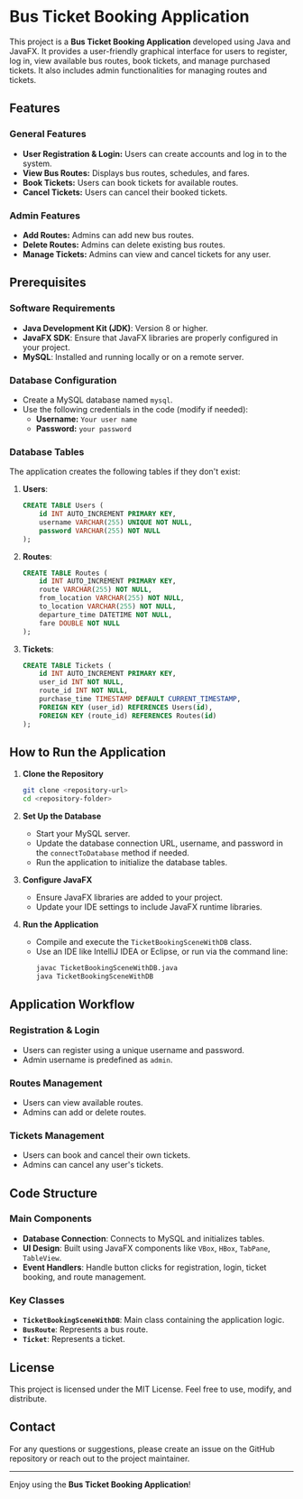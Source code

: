 # Bus Ticket Booking Application

This project is a **Bus Ticket Booking Application** developed using Java and JavaFX. It provides a user-friendly graphical interface for users to register, log in, view available bus routes, book tickets, and manage purchased tickets. It also includes admin functionalities for managing routes and tickets.

## Features

### General Features
- **User Registration & Login:** Users can create accounts and log in to the system.
- **View Bus Routes:** Displays bus routes, schedules, and fares.
- **Book Tickets:** Users can book tickets for available routes.
- **Cancel Tickets:** Users can cancel their booked tickets.

### Admin Features
- **Add Routes:** Admins can add new bus routes.
- **Delete Routes:** Admins can delete existing bus routes.
- **Manage Tickets:** Admins can view and cancel tickets for any user.

## Prerequisites

### Software Requirements
- **Java Development Kit (JDK)**: Version 8 or higher.
- **JavaFX SDK**: Ensure that JavaFX libraries are properly configured in your project.
- **MySQL**: Installed and running locally or on a remote server.

### Database Configuration
- Create a MySQL database named `mysql`.
- Use the following credentials in the code (modify if needed):
  - **Username:** `Your user name`
  - **Password:** `your password`

### Database Tables
The application creates the following tables if they don't exist:
1. **Users**:
   ```sql
   CREATE TABLE Users (
       id INT AUTO_INCREMENT PRIMARY KEY,
       username VARCHAR(255) UNIQUE NOT NULL,
       password VARCHAR(255) NOT NULL
   );
   ```
2. **Routes**:
   ```sql
   CREATE TABLE Routes (
       id INT AUTO_INCREMENT PRIMARY KEY,
       route VARCHAR(255) NOT NULL,
       from_location VARCHAR(255) NOT NULL,
       to_location VARCHAR(255) NOT NULL,
       departure_time DATETIME NOT NULL,
       fare DOUBLE NOT NULL
   );
   ```
3. **Tickets**:
   ```sql
   CREATE TABLE Tickets (
       id INT AUTO_INCREMENT PRIMARY KEY,
       user_id INT NOT NULL,
       route_id INT NOT NULL,
       purchase_time TIMESTAMP DEFAULT CURRENT_TIMESTAMP,
       FOREIGN KEY (user_id) REFERENCES Users(id),
       FOREIGN KEY (route_id) REFERENCES Routes(id)
   );
   ```

## How to Run the Application

1. **Clone the Repository**
   ```bash
   git clone <repository-url>
   cd <repository-folder>
   ```

2. **Set Up the Database**
   - Start your MySQL server.
   - Update the database connection URL, username, and password in the `connectToDatabase` method if needed.
   - Run the application to initialize the database tables.

3. **Configure JavaFX**
   - Ensure JavaFX libraries are added to your project.
   - Update your IDE settings to include JavaFX runtime libraries.

4. **Run the Application**
   - Compile and execute the `TicketBookingSceneWithDB` class.
   - Use an IDE like IntelliJ IDEA or Eclipse, or run via the command line:
     ```bash
     javac TicketBookingSceneWithDB.java
     java TicketBookingSceneWithDB
     ```

## Application Workflow

### Registration & Login
- Users can register using a unique username and password.
- Admin username is predefined as `admin`.

### Routes Management
- Users can view available routes.
- Admins can add or delete routes.

### Tickets Management
- Users can book and cancel their own tickets.
- Admins can cancel any user's tickets.

## Code Structure

### Main Components
- **Database Connection**: Connects to MySQL and initializes tables.
- **UI Design**: Built using JavaFX components like `VBox`, `HBox`, `TabPane`, `TableView`.
- **Event Handlers**: Handle button clicks for registration, login, ticket booking, and route management.

### Key Classes
- **`TicketBookingSceneWithDB`**: Main class containing the application logic.
- **`BusRoute`**: Represents a bus route.
- **`Ticket`**: Represents a ticket.

## License
This project is licensed under the MIT License. Feel free to use, modify, and distribute.

## Contact
For any questions or suggestions, please create an issue on the GitHub repository or reach out to the project maintainer.

---

Enjoy using the **Bus Ticket Booking Application**!

